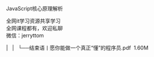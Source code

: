 JavaScript核心原理解析  

全网it学习资源共享学习<br>全网课程都有，欢迎私聊<br>微信：jerryttom<br>

| &nbsp;&nbsp;| &nbsp;&nbsp;└──结束语丨愿你能做一个真正“懂”的程序员.pdf &nbsp;1.60M